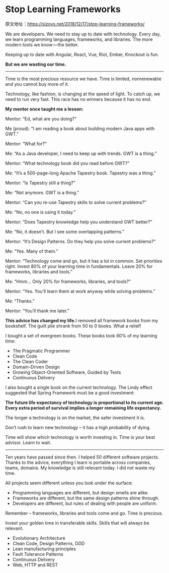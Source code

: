 # Stop Learning Frameworks

原文地址：https://sizovs.net/2018/12/17/stop-learning-frameworks/

We are developers. We need to stay up to date with technology. Every day, we learn programming languages, frameworks, and libraries. The more modern tools we know — the better.

Keeping up to date with Angular, React, Vue, Riot, Ember, Knockout is fun.

<strong>But we are wasting our time.</strong>

****

Time is the most precious resource we have. Time is limited, nonrenewable and you cannot buy more of it.

Technology, like fashion, is changing at the speed of light. To catch up, we need to run very fast. This race has no winners because it has no end.

<strong>My mentor once taught me a lesson:</strong>

Mentor: “Ed, what are you doing?”

Me (proud): “I am reading a book about building modern Java apps with GWT.”

Mentor: “What for?”

Me: “As a Java developer, I need to keep up with trends. GWT is a thing.”

Mentor: “What technology book did you read before GWT?”

Me: “It’s a 500-page-long Apache Tapestry book. Tapestry was a thing.”

Mentor: “Is Tapestry still a thing?”

Me: “Not anymore. GWT is a thing.”

Mentor: “Can you re-use Tapestry skills to solve current problems?”

Me: “No, no one is using it today.”

Mentor: “Does Tapestry knowledge help you understand GWT better?”

Me: “No, it doesn’t. But I see some overlapping patterns.”

Mentor: “It’s Design Patterns. Do they help you solve current problems?”

Me: “Yes. Many of them.”

Mentor: “Technology come and go, but it has a lot in common. Set priorities right. Invest 80% of your learning time in fundamentals. Leave 20% for frameworks, libraries and tools.”

Me: “Hmm… Only 20% for frameworks, libraries, and tools?”

Mentor: “Yes. You’ll learn them at work anyway while solving problems.”

Me: “Thanks.”

Mentor: “You’ll thank me later.”

<strong>This advice has changed my life.</strong>I removed all framework books from my bookshelf. The guilt pile shrank from 50 to 0 books. What a relief!

I bought a set of evergreen books. These books took 80% of my learning time:
* The Pragmatic Programmer
* Clean Code
* The Clean Coder
* Domain-Driven Design
* Growing Object-Oriented Software, Guided by Tests
* Continuous Delivery

I also bought a single book on the current technology. The Lindy effect suggested that Spring Framework must be a good investment:

<strong>The future life expectancy of technology is proportional to its current age. Every extra period of  survival implies a longer remaining life expectancy.</strong>

The longer a technology is on the market, the safer investment it is.

Don’t rush to learn new technology – it has a high probability of dying.

Time will show which technology is worth investing in. Time is your best advisor. Learn to wait.

***
Ten years have passed since then. I helped 50 different software projects. Thanks to the advice, everything I learn is portable across companies, teams, domains. My knowledge is still relevant today. I did not waste my time.

All projects seem different unless you look under the surface:

* Programming languages are different, but design smells are alike.
* Frameworks are different, but the same design patterns shine through.
* Developers are different, but rules of dealing with people are uniform.

Remember – frameworks, libraries and tools come and go. Time is precious.

Invest your golden time in transferable skills. Skills that will always be relevant.
* Evolutionary Architecture
* Clean Code, Design Patterns, DDD
* Lean manufacturing principles
* Fault Tolerance Patterns
* Continuous Delivery
* Web, HTTP and REST
